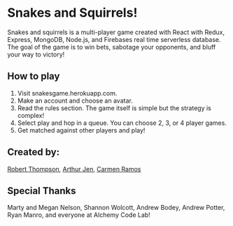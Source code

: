 # Snakes and Squirrels!

Snakes and squirrels is a multi-player game created with React with Redux, Express, MongoDB, Node.js, and Firebases real time serverless database. The goal of the game is to win bets, sabotage your opponents, and bluff your way to victory!

## How to play
1. Visit snakesgame.herokuapp.com.
1. Make an account and choose an avatar.
1. Read the rules section. The game itself is simple but the strategy is complex!
1. Select play and hop in a queue. You can choose 2, 3, or 4 player games.
1. Get matched against other players and play!

## Created by:
[Robert Thompson](https://github.com/rbtprograms), [Arthur Jen](https://github.com/arthurjen), [Carmen Ramos](https://github.com/carmenvramos)

## Special Thanks
Marty and Megan Nelson, Shannon Wolcott, Andrew Bodey, Andrew Potter, Ryan Manro, and everyone at Alchemy Code Lab!
